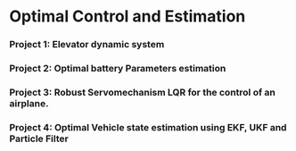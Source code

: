# Optimal Control and Estimation
### Project 1: Elevator dynamic system
### Project 2: Optimal battery Parameters estimation
### Project 3: Robust Servomechanism LQR for the control of an airplane.
### Project 4: Optimal Vehicle state estimation using EKF, UKF and Particle Filter
